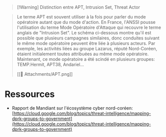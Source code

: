 


> [!Warning] Distinction entre APT, Intrusion Set, Threat Actor

> Le terme APT est souvent utiliser à la fois pour parler du mode opératoire autant que du mode d'action. En France, l'ANSSI pousse l'utilisation du terme Mode Opératoire d'Attaque qui recouvre le terme anglais de "Intrusion Set". Le schéma ci-dessous montre qu'il est possible que plusieurs campagnes similaires, donc conduites suivant le même mode opératoire peuvent être liée à plusieurs acteurs. Par exemple, les activités liées au groupe Lazarus, réputé Nord-Coréen, étaient initialement toutes attribuées au même mode opératoire. Maintenant, ce mode opératoire a été scindé en plusieurs groupes: TEMP.Hermit, APT38, Andariel...
>
>  [[📎 Attachments/APT.png]]
>   


# Ressources

- Rapport de Mandiant sur l'écosystème cyber nord-coréen: [https://cloud.google.com/blog/topics/threat-intelligence/mapping-dprk-groups-to-government](https://cloud.google.com/blog/topics/threat-intelligence/mapping-dprk-groups-to-government)